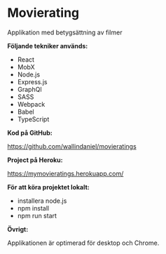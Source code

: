 # Movierating

Applikation med betygsättning av filmer

**Följande tekniker används:**

- React
- MobX
- Node.js
- Express.js
- GraphQl
- SASS
- Webpack
- Babel
- TypeScript

**Kod på GitHub:**

https://github.com/wallindaniel/movieratings

**Project på Heroku:**

https://mymovieratings.herokuapp.com/

**För att köra projektet lokalt:**

- installera node.js
- npm install
- npm run start

**Övrigt:**

Applikationen är optimerad för desktop och Chrome.